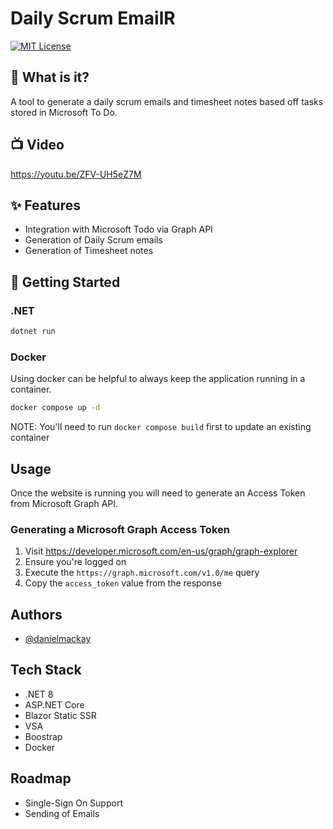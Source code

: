 # Daily Scrum EmailR

[![MIT License](https://img.shields.io/badge/License-MIT-green.svg)](https://choosealicense.com/licenses/mit/)

## 🤔 What is it?

A tool to generate a daily scrum emails and timesheet notes based off tasks stored in Microsoft To Do.

## 📺 Video

https://youtu.be/ZFV-UH5eZ7M

## ✨ Features

- Integration with Microsoft Todo via Graph API
- Generation of Daily Scrum emails
- Generation of Timesheet notes

## 🎉 Getting Started

### .NET

```bash
dotnet run
```

### Docker

Using docker can be helpful to always keep the application running in a container.

```bash
docker compose up -d
```

NOTE: You'll need to run `docker compose build` first to update an existing container

## Usage

Once the website is running you will need to generate an Access Token from Microsoft Graph API.

### Generating a Microsoft Graph Access Token

1. Visit https://developer.microsoft.com/en-us/graph/graph-explorer
2. Ensure you're logged on
3. Execute the `https://graph.microsoft.com/v1.0/me` query
4. Copy the `access_token` value from the response

## Authors

- [@danielmackay](https://www.github.com/danielmackay)

## Tech Stack

- .NET 8
- ASP.NET Core
- Blazor Static SSR
- VSA
- Boostrap
- Docker

[//]: # (## Screenshots)
[//]: # ()
[//]: # (TBC)

## Roadmap

- Single-Sign On Support
- Sending of Emails
